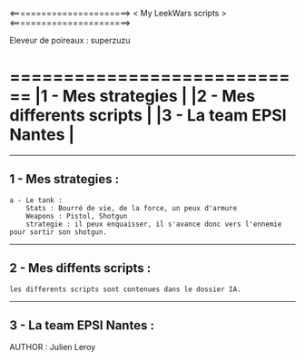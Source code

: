 
<=======================>
<  My LeekWars scripts  >
<=======================>



Eleveur de poireaux : superzuzu

 ============================
|1 - Mes strategies          |
|2 - Mes differents scripts  |
|3 - La team EPSI Nantes     |
 ============================

--------------------
1 - Mes strategies :
--------------------

	a - Le tank : 
		Stats : Bourré de vie, de la force, un peux d'armure
		Weapons : Pistol, Shotgun
		strategie : il peux enquaisser, il s'avance donc vers l'ennemie pour sortir son shotgun.

--------------------------
2 - Mes diffents scripts :
--------------------------

	les differents scripts sont contenues dans le dossier IA.

-------------------------
3 - La team EPSI Nantes :
-------------------------






AUTHOR : Julien Leroy